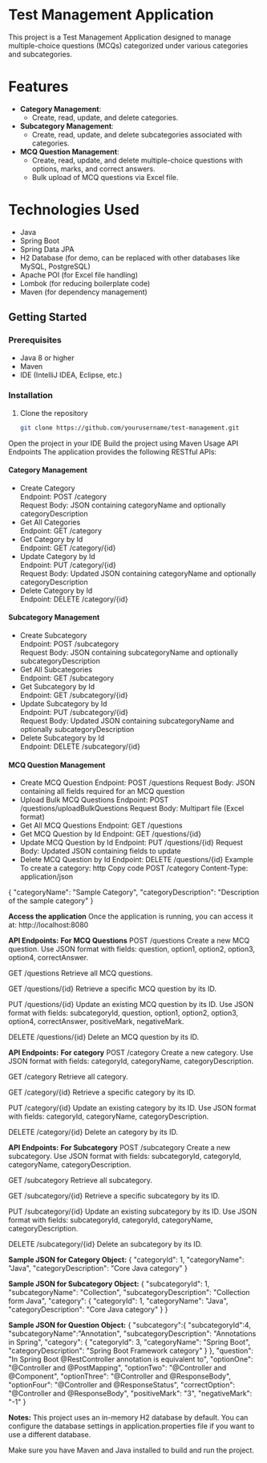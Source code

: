 # Test Management Application

This project is a Test Management Application designed to manage multiple-choice questions (MCQs) categorized under various categories and subcategories.

# Features

- **Category Management**:
  - Create, read, update, and delete categories.
- **Subcategory Management**:
  - Create, read, update, and delete subcategories associated with categories.
- **MCQ Question Management**:
  - Create, read, update, and delete multiple-choice questions with options, marks, and correct answers.
  - Bulk upload of MCQ questions via Excel file.

# Technologies Used

- Java
- Spring Boot
- Spring Data JPA
- H2 Database (for demo, can be replaced with other databases like MySQL, PostgreSQL)
- Apache POI (for Excel file handling)
- Lombok (for reducing boilerplate code)
- Maven (for dependency management)

## Getting Started

### Prerequisites

- Java 8 or higher
- Maven
- IDE (IntelliJ IDEA, Eclipse, etc.)

### Installation

1. Clone the repository
   ```sh
   git clone https://github.com/yourusername/test-management.git
Open the project in your IDE
Build the project using Maven
Usage
API Endpoints
The application provides the following RESTful APIs:

#### Category Management
- Create Category<br>
Endpoint: POST /category<br>
Request Body: JSON containing categoryName and optionally categoryDescription
- Get All Categories<br>
Endpoint: GET /category<br>
- Get Category by Id<br>
Endpoint: GET /category/{id}<br>
- Update Category by Id<br>
Endpoint: PUT /category/{id}<br>
Request Body: Updated JSON containing categoryName and optionally categoryDescription
- Delete Category by Id<br>
Endpoint: DELETE /category/{id}<br>
#### Subcategory Management
- Create Subcategory<br>
Endpoint: POST /subcategory<br>
Request Body: JSON containing subcategoryName and optionally subcategoryDescription
- Get All Subcategories<br>
Endpoint: GET /subcategory<br>
- Get Subcategory by Id<br>
Endpoint: GET /subcategory/{id}<br>
- Update Subcategory by Id<br>
Endpoint: PUT /subcategory/{id}<br>
Request Body: Updated JSON containing subcategoryName and optionally subcategoryDescription
- Delete Subcategory by Id<br>
Endpoint: DELETE /subcategory/{id}<br>
#### MCQ Question Management
- Create MCQ Question
Endpoint: POST /questions
Request Body: JSON containing all fields required for an MCQ question
- Upload Bulk MCQ Questions
Endpoint: POST /questions/uploadBulkQuestions
Request Body: Multipart file (Excel format)
- Get All MCQ Questions
Endpoint: GET /questions
- Get MCQ Question by Id
Endpoint: GET /questions/{id}
- Update MCQ Question by Id
Endpoint: PUT /questions/{id}
Request Body: Updated JSON containing fields to update
- Delete MCQ Question by Id
Endpoint: DELETE /questions/{id}
Example
To create a category:
http
Copy code
POST /category
Content-Type: application/json

{
  "categoryName": "Sample Category",
  "categoryDescription": "Description of the sample category"
}

**Access the application**
Once the application is running, you can access it at:
http://localhost:8080


**API Endpoints:**
**For MCQ Questions**
POST /questions
Create a new MCQ question. Use JSON format with fields: question, option1, option2, option3, option4, correctAnswer.

GET /questions
Retrieve all MCQ questions.

GET /questions/{id}
Retrieve a specific MCQ question by its ID.

PUT /questions/{id}
Update an existing MCQ question by its ID. Use JSON format with fields: subcategoryId, question, option1, option2, option3, option4, correctAnswer, positiveMark, negativeMark.

DELETE /questions/{id}
Delete an MCQ question by its ID.


**API Endpoints:**
**For category**
POST /category
Create a new category. Use JSON format with fields: categoryId, categoryName, categoryDescription.

GET /category
Retrieve all category.

GET /category/{id}
Retrieve a specific category by its ID.

PUT /category/{id}
Update an existing category by its ID. Use JSON format with fields: categoryId, categoryName, categoryDescription.

DELETE /category/{id}
Delete an category by its ID.


**API Endpoints:**
**For Subcategory**
POST /subcategory
Create a new subcategory. Use JSON format with fields: subcategoryId, categoryId, categoryName, categoryDescription.

GET /subcategory
Retrieve all subcategory.

GET /subcategory/{id}
Retrieve a specific subcategory by its ID.

PUT /subcategory/{id}
Update an existing subcategory by its ID. Use JSON format with fields: subcategoryId, categoryId, categoryName, categoryDescription.

DELETE /subcategory/{id}
Delete an subcategory by its ID.


**Sample JSON for Category Object:**
{
    "categoryId": 1,
    "categoryName": "Java",
    "categoryDescription": "Core Java category"
}


**Sample JSON for Subcategory Object:**
{
    "subcategoryId": 1,
    "subcategoryName": "Collection",
    "subcategoryDescription": "Collection form Java",
    "category": {
        "categoryId": 1,
        "categoryName": "Java",
        "categoryDescription": "Core Java category"
    }
}


**Sample JSON for Question Object:**
{
	"subcategory":{
		"subcategoryId":4,
        "subcategoryName":"Annotation",
        "subcategoryDescription": "Annotations in Spring",
        "category": {
            "categoryId": 3,
            "categoryName": "Spring Boot",
            "categoryDescription": "Spring Boot Framework category"
        }
	},
	"question": "In Spring Boot @RestController annotation is equivalent to",
	"optionOne": "@Controller and @PostMapping",
	"optionTwo": "@Controller and @Component",
	"optionThree": "@Controller and @ResponseBody",
	"optionFour": "@Controller and @ResponseStatus",
	"correctOption": "@Controller and @ResponseBody",
	"positiveMark": "3",
	"negativeMark": "-1"
}


**Notes:**
This project uses an in-memory H2 database by default. You can configure the database settings in application.properties file if you want to use a different database.

Make sure you have Maven and Java installed to build and run the project.

